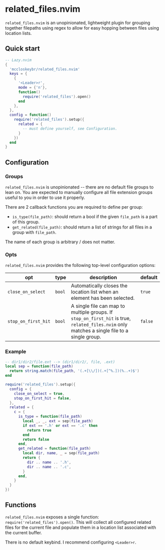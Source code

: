 # related_files.nvim

`related_files.nvim` is an unopinionated, lightweight plugin for grouping together filepaths
using regex to allow for easy hopping between files using location lists.

## Quick start

```lua
-- Lazy.nvim
{
  'mccloskeybr/related_files.nvim'
  keys = {
    {
      '<Leader>r',
      mode = {'n'},
      function()
        require('related_files').open()
      end
    },
  },
  config = function()
    require('related_files').setup({
      related = {
        -- must define yourself, see Configuration.
      }
    })
  end
}
```

## Configuration

### Groups

`related_files.nvim` is unopinionated -- there are no default file groups to lean on. You are
expected to manually configure all file extension groups useful to you in order to use it properly.

There are 2 callback functions you are required to define per group:

- `is_type(file_path)`: should return a bool if the given `file_path` is a part of this group.
- `get_related(file_path)`: should return a list of strings for all files in a group with `file_path`.

The name of each group is arbitrary / does not matter.

### Opts

`related_files.nvim` provides the following top-level configuration options:

| opt                 | type   | description                                                                                                                                  | default |
|---------------------|--------|----------------------------------------------------------------------------------------------------------------------------------------------|---------|
| `close_on_select`   | `bool` | Automatically closes the location list when an element has been selected.                                                                    | `true`  |
| `stop_on_first_hit` | `bool` | A single file can map to multiple groups. If `stop_on_first_hit` is true, `related_files.nvim` only matches a single file to a single group. | `false` |

### Example

```lua
-- dir1/dir2/file.ext --> (dir1/dir2/, file, .ext)
local sep = function(file_path)
  return string.match(file_path, '(.+[\\/])(.+[^%.])(%..+)$')
end

require('related_files').setup({
  config = {
    close_on_select = true,
    stop_on_first_hit = false,
  },
  related = {
    c = {
      is_type = function(file_path)
        local _, _, ext = sep(file_path)
        if ext == '.h' or ext == '.c' then
          return true
        end
        return false
      end,
      get_related = function(file_path)
        local dir, name, _ = sep(file_path)
        return {
          dir .. name .. '.h',
          dir .. name .. '.c',
        }
      end,
    }
  }
})
```

## Functions

`related_files.nvim` exposes a single function: `require('related_files').open()`.
This will collect all configured related files for the current file and populate them in
a location list associated with the current buffer.

There is no default keybind. I recommend configuring `<Leader>r`.
